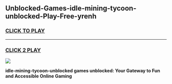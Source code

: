 
## Unblocked-Games-idle-mining-tycoon-unblocked-Play-Free-yrenh
<h3>
<a href="https://premium76.site?title=idle-mining-tycoon-unblocked&ref=21A">CLICK TO PLAY</a></h3>
<hr>

<h3>
<a href="https://premium76.site?title=idle-mining-tycoon-unblocked&ref=21A">CLICK 2 PLAY</a>
  
</h3>

<a href="https://premium76.site?title=idle-mining-tycoon-unblocked&ref=21A"><img src="https://clearcache.store/games.png"></a>


**idle-mining-tycoon-unblocked games unblocked: Your Gateway to Fun and Accessible Online Gaming**
